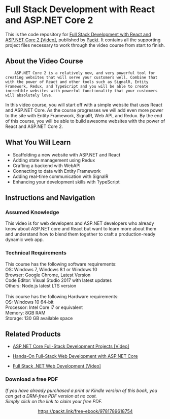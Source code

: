 # Full Stack Development with React and ASP.NET Core 2
This is the code repository for [Full Stack Development with React and ASP.NET Core 2 [Video]](https://www.packtpub.com/web-development/full-stack-development-react-and-aspnet-core-2-video), published by [Packt](https://www.packtpub.com/?utm_source=github). It contains all the supporting project files necessary to work through the video course from start to finish.
## About the Video Course
		ASP.NET Core 2 is a relatively new, and very powerful tool for creating websites that will serve your customers well. Combine that with the power of React and other tools such as SignalR, Entity Framework, Redux, and TypeScript and you will be able to create incredible websites with powerful functionality that your customers will absolutely love.
In this video course, you will start off with a simple website that uses React and ASP.NET Core. As the course progresses we will add even more power to the site with Entity Framework, SignalR, Web API, and Redux. 
By the end of this course, you will be able to build awesome websites with the power of React and ASP.NET Core 2.

<H2>What You Will Learn</H2>
<DIV class=book-info-will-learn-text>
<UL>
<LI>Scaffolding a new website with ASP.NET and React 
<LI>Adding state management using Redux
<LI>Crafting a backend with WebAPI
<LI>Connecting to data with Entity Framework
<LI>Adding real-time communication with SignalR 
<LI>Enhancing your development skills with TypeScript
</LI></UL></DIV>

## Instructions and Navigation
### Assumed Knowledge
This video is for web developers and ASP.NET developers who already know about ASP.NET core and React but want to learn more about them and understand how to blend them together to craft a production-ready dynamic web app.

### Technical Requirements
This course has the following software requirements:<br/>
OS: Windows 7, Windows 8.1 or Windows 10<br/>
Browser: Google Chrome, Latest Version<br/>
Code Editor: Visual Studio 2017 with latest updates<br/>
Others: Node.js latest LTS version<br/><br/>
This course has the following Hardware requirements:<br/>
OS: Windows 10 64-bit<br/>
Processor: Intel Core i7 or equivalent<br/>
Memory: 8GB RAM<br/>
Storage: 130 GB available space<br/>






## Related Products
* [ASP.NET Core Full-Stack Development Projects [Video]](https://www.packtpub.com/web-development/aspnet-core-full-stack-development-projects-video)

* [Hands-On Full-Stack Web Development with ASP.NET Core](https://www.packtpub.com/web-development/hands-full-stack-web-development-aspnet-core)

* [Full Stack .NET Web Development [Video]](https://india.packtpub.com/in//web-development/full-stack-net-web-development-video)
### Download a free PDF

 <i>If you have already purchased a print or Kindle version of this book, you can get a DRM-free PDF version at no cost.<br>Simply click on the link to claim your free PDF.</i>
<p align="center"> <a href="https://packt.link/free-ebook/9781789618754">https://packt.link/free-ebook/9781789618754 </a> </p>